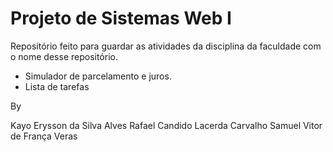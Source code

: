 # Projeto de Sistemas Web I

Repositório feito para guardar as atividades da disciplina da faculdade com o nome desse repositório.

- Simulador de parcelamento e juros.
- Lista de tarefas


By


Kayo Erysson da Silva Alves
Rafael Candido Lacerda Carvalho
Samuel Vitor de França Veras
